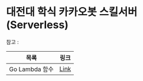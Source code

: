 # 대전대 학식 카카오봇 스킬서버 (Serverless)

참고 :

| 목록           | 링크                                                                           |
| -------------- | ------------------------------------------------------------------------------ |
| Go Lambda 함수 | [Link](https://docs.aws.amazon.com/ko_kr/lambda/latest/dg/golang-handler.html) |
